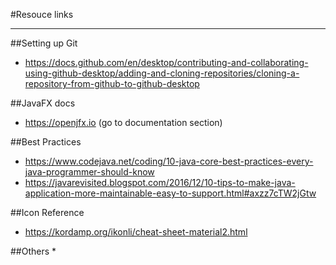 #Resouce links

--------

##Setting up Git
* https://docs.github.com/en/desktop/contributing-and-collaborating-using-github-desktop/adding-and-cloning-repositories/cloning-a-repository-from-github-to-github-desktop

##JavaFX docs
* https://openjfx.io (go to documentation section)

##Best Practices
* https://www.codejava.net/coding/10-java-core-best-practices-every-java-programmer-should-know
* https://javarevisited.blogspot.com/2016/12/10-tips-to-make-java-application-more-maintainable-easy-to-support.html#axzz7cTW2jGtw

##Icon Reference
* https://kordamp.org/ikonli/cheat-sheet-material2.html


##Others
* 
